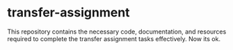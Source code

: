 # transfer-assignment
This repository contains the necessary code, documentation, and resources required to complete the transfer assignment tasks effectively.
Now its ok.